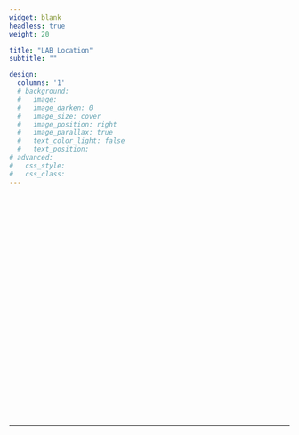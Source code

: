 ```yaml
---
widget: blank
headless: true
weight: 20

title: "LAB Location"
subtitle: ""

design:
  columns: '1'
  # background:
  #   image: 
  #   image_darken: 0
  #   image_size: cover
  #   image_position: right
  #   image_parallax: true
  #   text_color_light: false
  #   text_position: 
# advanced:
#   css_style:
#   css_class: 
---
```


<div id="mapid" style="width: 100%; height: 400px;"></div>

<script>
  // 加载 Leaflet.js 库
  var link = document.createElement("link");
  link.rel = "stylesheet";
  link.href = "https://unpkg.com/leaflet@1.7.1/dist/leaflet.css";
  document.head.appendChild(link);

  var script = document.createElement("script");
  script.src = "https://unpkg.com/leaflet@1.7.1/dist/leaflet.js";
  script.onload = function() {
    // 初始化地图
    var mymap = L.map('mapid').setView([22.33812,114.26439], 13);

    // 设置地图图层
    L.tileLayer('https://{s}.tile.openstreetmap.org/{z}/{x}/{y}.png', {
      attribution: '&copy; <a href="https://www.openstreetmap.org/copyright">OpenStreetMap</a> contributors'
    }).addTo(mymap);

    // 添加标记
    var marker = L.marker([22.33812,114.26439]).addTo(mymap);
    marker.bindPopup("PEILab, HKUST").openPopup();
  };
  document.body.appendChild(script);
</script>
---